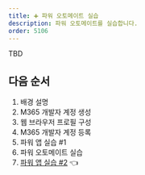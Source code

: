 ```yaml
---
title: ➕ 파워 오토메이트 실습
description: 파워 오토메이트를 실습합니다.
order: 5106
---
```


TBD


## 다음 순서 ##

1. 배경 설명
2. M365 개발자 계정 생성
3. 웹 브라우저 프로필 구성
4. M365 개발자 계정 등록
5. 파워 앱 실습 #1
6. 파워 오토메이트 실습
7. [파워 앱 실습 #2][handson pas 2] 👈


[handson background]: ../background
[handson m365 create]: ../m365-account-setup
[handson browser profile]: ../web-browser-setup
[handson m365 rego]: ../m365-account-registration
[handson pas 1]: ../power-apps-1
[handson pau]: ../power-automate
[handson pas 2]: ../power-apps-2
